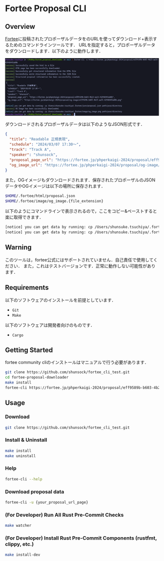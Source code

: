 # Fortee Proposal CLI
## Overview
[Fortee](https://fortee.jp)に投稿されたプロポーザルデータをのURLを使ってダウンロード+表示するためのコマンドラインツールです．
URLを指定すると，プロポーザルデータをダウンロードします．以下のように動作します．

![command example](command_example.png)

ダウンロードされるプロポーザルデータは以下のようなJSON形式です．

```json
{
  "title": "Readable 正規表現",
  "schedule": "2024/03/07 17:30〜",
  "track": "Track A",
  "speaker": "shunsock",
  "proposal_page_url": "https://fortee.jp/phperkaigi-2024/proposal/eff9589b-b603-4b23-aa35-42948443a80b",
  "og_image_url": "https://fortee.jp/phperkaigi-2024/proposal/og-image/eff9589b-b603-4b23-aa35-42948443a80b.png"
}
```

また，OGイメージもダウンロードされます．保存されたプロポーザルのJSONデータやOGイメージは以下の場所に保存されます．
```bash
$HOME/.fortee/html/proposal.json
$HOME/.fortee/image/og_image.{file_extension}
```

以下のようにコマンドラインで表示されるので，ここをコピー&ペーストすると楽に取得できます．

```bash
[notice] you can get data by running: cp /Users/shunsuke.tsuchiya/.fortee/json/proposal.json path/your/directory
[notice] you can get data by running: cp /Users/shunsuke.tsuchiya/.fortee/image/og_image.png path/your/directory
```

## Warning
このツールは，fortee公式にはサポートされていません．自己責任で使用してください．
また，これはテストバージョンです．正常に動作しない可能性があります．

## Requirements
以下のソフトウェアのインストールを前提としています．
- `Git`
- `Make`

以下のソフトウェアは開発者向けのものです．
- `Cargo`

## Getting Started
fortee community cliのインストールはマニュアルで行う必要があります．

```bash
git clone https://github.com/shunsock/fortee_cli_test.git 
cd fortee-proposal-downloader
make install
fortee-cli https://fortee.jp/phperkaigi-2024/proposal/eff9589b-b603-4b23-aa35-42948443a80b
```

## Usage
### Download
```bash
git clone https://github.com/shunsock/fortee_cli_test.git
```

### Install & Uninstall
```bash
make install
make uninstall
```

### Help
```bash
fortee-cli --help
```

### Download proposal data
```bash
fortee-cli -u {your_proposal_url_page}
```

### (For Developer) Run All Rust Pre-Commit Checks
```bash
make watcher
```

### (For Developer) Install Rust Pre-Commit Components (rustfmt, clippy, etc.)
```bash
make install-dev
```
